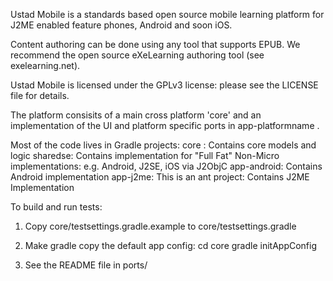 Ustad Mobile is a standards based open source mobile learning platform
for J2ME enabled feature phones, Android and soon iOS.

Content authoring can be done using any tool that supports EPUB.  We
recommend the open source eXeLearning authoring tool (see exelearning.net).

Ustad Mobile is licensed under the GPLv3 license: please see the LICENSE file for details.

The platform consisits of a main cross platform 'core' and an
implementation of the UI and platform specific ports in app-platformname .

Most of the code lives in Gradle projects:
core : Contains core models and logic
sharedse: Contains implementation for "Full Fat" Non-Micro implementations: e.g. Android, J2SE, iOS via J2ObjC
app-android: Contains Android implementation
app-j2me: This is an ant project: Contains J2ME Implementation

To build and run tests: 

1. Copy core/testsettings.gradle.example to core/testsettings.gradle

2. Make gradle copy the default app config: 
    cd core
    gradle initAppConfig

3. See the README file in ports/<platform name>

 






